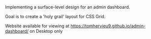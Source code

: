 Implementing a surface-level design for an admin dashboard.

Goal is to create a 'holy grail' layout for CSS Grid.

Website available for viewing at https://tomhervieu9.github.io/admin-dashboard/ on Desktop only
